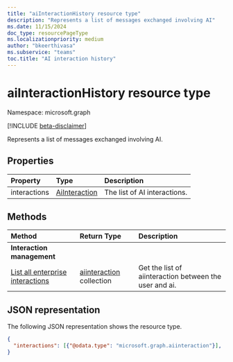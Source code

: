 ```yaml
---
title: "aiInteractionHistory resource type"
description: "Represents a list of messages exchanged involving AI"
ms.date: 11/15/2024
doc_type: resourcePageType
ms.localizationpriority: medium
author: "bkeerthivasa"
ms.subservice: "teams"
toc.title: "AI interaction history"
---
```


# aiInteractionHistory resource type

Namespace: microsoft.graph

[!INCLUDE [beta-disclaimer](../../includes/beta-disclaimer.md)]

Represents a list of messages exchanged involving AI.

## Properties

| Property      | Type     | Description |
|:--------------|:---------|:------------|
| interactions  | [AiInteraction](../resources/aiinteraction)| The list of AI interactions. |

## Methods

|  Method       |  Return Type  | Description| 
|:---------------|:--------|:----------|
| **Interaction management** |||
|[List all enterprise interactions](../api/aiinteractionhistory-getallenterpriseinteractions.md) | [aiinteraction](aiinteraction.md) collection | Get the list of aiinteraction between the user and ai.|


## JSON representation

The following JSON representation shows the resource type.

<!--{
  "blockType": "resource",
  "optionalProperties": [],
  "keyProperty": "id",
  "baseType": "microsoft.graph.entity",
  "@odata.type": "microsoft.graph.aiInteractionHistory"
}-->

```json
{
  "interactions": [{"@odata.type": "microsoft.graph.aiinteraction"}],
}
```